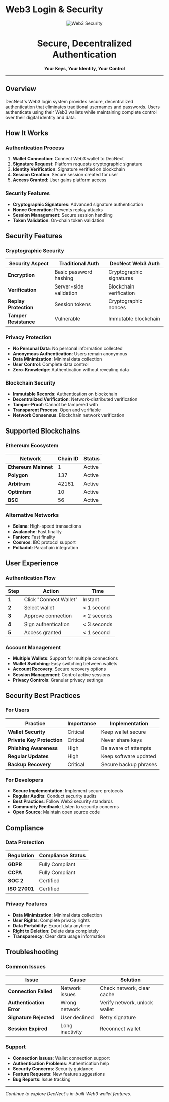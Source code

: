 # Web3 Login & Security

<div align="center">

![Web3 Security](https://via.placeholder.com/400x200/1a1a1a/ffffff?text=Web3+Security)

# Secure, Decentralized Authentication

**Your Keys, Your Identity, Your Control**

</div>

---

## Overview

DecNect's Web3 login system provides secure, decentralized authentication that eliminates traditional usernames and passwords. Users authenticate using their Web3 wallets while maintaining complete control over their digital identity and data.

## How It Works

### Authentication Process
1. **Wallet Connection**: Connect Web3 wallet to DecNect
2. **Signature Request**: Platform requests cryptographic signature
3. **Identity Verification**: Signature verified on blockchain
4. **Session Creation**: Secure session created for user
5. **Access Granted**: User gains platform access

### Security Features
- **Cryptographic Signatures**: Advanced signature authentication
- **Nonce Generation**: Prevents replay attacks
- **Session Management**: Secure session handling
- **Token Validation**: On-chain token validation

## Security Features

### Cryptographic Security
| **Security Aspect** | **Traditional Auth** | **DecNect Web3 Auth** |
|---------------------|---------------------|---------------------|
| **Encryption** | Basic password hashing | Cryptographic signatures |
| **Verification** | Server-side validation | Blockchain verification |
| **Replay Protection** | Session tokens | Cryptographic nonces |
| **Tamper Resistance** | Vulnerable | Immutable blockchain |

### Privacy Protection
- **No Personal Data**: No personal information collected
- **Anonymous Authentication**: Users remain anonymous
- **Data Minimization**: Minimal data collection
- **User Control**: Complete data control
- **Zero-Knowledge**: Authentication without revealing data

### Blockchain Security
- **Immutable Records**: Authentication on blockchain
- **Decentralized Verification**: Network-distributed verification
- **Tamper-Proof**: Cannot be tampered with
- **Transparent Process**: Open and verifiable
- **Network Consensus**: Blockchain network verification

## Supported Blockchains

### Ethereum Ecosystem
| **Network** | **Chain ID** | **Status** |
|-------------|--------------|------------|
| **Ethereum Mainnet** | 1 | Active |
| **Polygon** | 137 | Active |
| **Arbitrum** | 42161 | Active |
| **Optimism** | 10 | Active |
| **BSC** | 56 | Active |

### Alternative Networks
- **Solana**: High-speed transactions
- **Avalanche**: Fast finality
- **Fantom**: Fast finality
- **Cosmos**: IBC protocol support
- **Polkadot**: Parachain integration

## User Experience

### Authentication Flow
| **Step** | **Action** | **Time** |
|----------|------------|----------|
| **1** | Click "Connect Wallet" | Instant |
| **2** | Select wallet | < 1 second |
| **3** | Approve connection | < 2 seconds |
| **4** | Sign authentication | < 3 seconds |
| **5** | Access granted | < 1 second |

### Account Management
- **Multiple Wallets**: Support for multiple connections
- **Wallet Switching**: Easy switching between wallets
- **Account Recovery**: Secure recovery options
- **Session Management**: Control active sessions
- **Privacy Controls**: Granular privacy settings

## Security Best Practices

### For Users
| **Practice** | **Importance** | **Implementation** |
|--------------|----------------|-------------------|
| **Wallet Security** | Critical | Keep wallet secure |
| **Private Key Protection** | Critical | Never share keys |
| **Phishing Awareness** | High | Be aware of attempts |
| **Regular Updates** | High | Keep software updated |
| **Backup Recovery** | Critical | Secure backup phrases |

### For Developers
- **Secure Implementation**: Implement secure protocols
- **Regular Audits**: Conduct security audits
- **Best Practices**: Follow Web3 security standards
- **Community Feedback**: Listen to security concerns
- **Open Source**: Maintain open source code

## Compliance

### Data Protection
| **Regulation** | **Compliance Status** |
|----------------|---------------------|
| **GDPR** | Fully Compliant |
| **CCPA** | Fully Compliant |
| **SOC 2** | Certified |
| **ISO 27001** | Certified |

### Privacy Features
- **Data Minimization**: Minimal data collection
- **User Rights**: Complete privacy rights
- **Data Portability**: Export data anytime
- **Right to Deletion**: Delete data completely
- **Transparency**: Clear data usage information

## Troubleshooting

### Common Issues
| **Issue** | **Cause** | **Solution** |
|-----------|-----------|--------------|
| **Connection Failed** | Network issues | Check network, clear cache |
| **Authentication Error** | Wrong network | Verify network, unlock wallet |
| **Signature Rejected** | User declined | Retry signature |
| **Session Expired** | Long inactivity | Reconnect wallet |

### Support
- **Connection Issues**: Wallet connection support
- **Authentication Problems**: Authentication help
- **Security Concerns**: Security guidance
- **Feature Requests**: New feature suggestions
- **Bug Reports**: Issue tracking

---

*Continue to explore DecNect's in-built Web3 wallet features.*